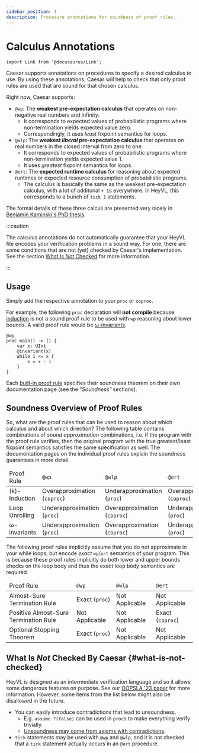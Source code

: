 ```yaml
---
sidebar_position: 1
description: Procedure annotations for soundness of proof rules.
---
```


# Calculus Annotations

```mdx-code-block
import Link from '@docusaurus/Link';
```

Caesar supports annotations on procedures to specify a desired calculus to use.
By using these annotations, Caesar will help to check that only proof rules are used that are sound for that chosen calculus.

Right now, Caesar supports:
 * `@wp`: The **weakest pre-expectation calculus** that operates on non-negative real numbers and infinity.
    - It corresponds to expected values of probabilistic programs where non-termination yields expected value zero.
    - Correspondingly, it uses *least* fixpoint semantics for loops.
 * `@wlp`: The **weakest *liberal* pre-expectation calculus** that operates on real numbers in the closed interval from zero to one.
    - It corresponds to expected values of probabilistic programs where non-termination yields expected value 1.
    - It uses *greatest* fixpoint semantics for loops.
 * `@ert`: The **expected runtime calculus** for reasoning about expected runtimes or expected resource consumption of probabilistic programs.
    - The calculus is basically the same as the weakest pre-expectation calculus, with a lot of additonal `+ 1`s everywhere. In HeyVL, this corresponds to a bunch of `tick 1` statements.


The formal details of these three calculi are presented very nicely in [Benjamin Kaminski's PhD thesis](https://publications.rwth-aachen.de/record/755408/files/755408.pdf).

:::caution

The calculus annotations do not automatically guarantee that your HeyVL file encodes your verification problems in a sound way.
For one, there are some conditions that are not (yet) checked by Caesar's implementation.
See the section [What Is *Not* Checked](#what-is-not-checked) for more information.

:::

## Usage

Simply add the respective annotation to your `proc` or `coproc`.

For example, the following `proc` declaration will **not compile** because [induction](./induction.md) is not a sound proof rule to be used with `wp` reasoning about lower bounds.
A valid proof rule would be [ω-invariants](./omega-invariants.md).

```heyvl
@wp
proc main() -> () {
    var x: UInt
    @invariant(x)
    while 1 <= x {
        x = x - 1
    }
}
```

Each [built-in proof rule](./README.md) specifies their soundness theorem on their own documentation page (see the *"Soundness"* sections).

## Soundness Overview of Proof Rules

So, what are the proof rules that can be used to reason about which calculus and about which direction?
The following table contains combinations of *sound approximation* combinations, i.e. if the program with the proof rule verifies, then the original program with the true greatest/least fixpoint semantics satisfies the same specification as well.
The documentation pages on the individual proof rules explain the soundness guarantees in more detail.

<table>
    <thead>
        <tr>
            <td>Proof Rule</td>
            <td><code>@wp</code></td>
            <td><code>@wlp</code></td>
            <td><code>@ert</code></td>
        </tr>
    </thead>
    <tbody>
        <tr>
            <td><Link to="./induction">(k)-Induction</Link></td>
            <td>Overapproximation (<code>coproc</code>)</td>
            <td>Underapproximation (<code>proc</code>)</td>
            <td>Overapproximation (<code>coproc</code>)</td>
        </tr>
        <tr>
            <td><Link to="./unrolling">Loop Unrolling</Link></td>
            <td>Underapproximation (<code>proc</code>)</td>
            <td>Overapproximation (<code>coproc</code>)</td>
            <td>Underapproximation (<code>proc</code>)</td>
        </tr>
        <tr>
            <td><Link to="./omega-invariants">ω-invariants</Link></td>
            <td>Underapproximation (<code>proc</code>)</td>
            <td>Overapproximation (<code>coproc</code>)</td>
            <td>Underapproximation (<code>proc</code>)</td>
        </tr>
    </tbody>
</table>

The following proof rules implicitly assume that you do not approximate in your while loops, but encode *exact* `wp`/`ert` semantics of your program.
This is because these proof rules implicitly do both lower and upper bounds checks on the loop body and thus the exact loop body semantics are required.

<table>
    <thead>
        <tr>
            <td>Proof Rule</td>
            <td><code>@wp</code></td>
            <td><code>@wlp</code></td>
            <td><code>@ert</code></td>
        </tr>
    </thead>
    <tbody>
        <tr>
            <td><Link to="./ast">Almost-Sure Termination Rule</Link></td>
            <td>Exact (<code>proc</code>)</td>
            <td>Not Applicable</td>
            <td>Not Applicable</td>
        </tr>
        <tr>
            <td><Link to="./past">Positive Almost-Sure Termination Rule</Link></td>
            <td>Not Applicable</td>
            <td>Not Applicable</td>
            <td>Exact (<code>coproc</code>)</td>
        </tr>
        <tr>
            <td><Link to="./ost">Optional Stopping Theorem</Link></td>
            <td>Exact (<code>proc</code>)</td>
            <td>Not Applicable</td>
            <td>Not Applicable</td>
        </tr>
    </tbody>
</table>

## What Is *Not* Checked By Caesar {#what-is-not-checked}

HeyVL is designed as an intermediate verification language and so it allows some dangerous features on purpose.
See our [OOPSLA '23 paper](../publications.md#oopsla-23) for more information.
However, some items from the list below might also be disallowed in the future.

 * You can easily introduce contradictions that lead to unsoundness.
    * E.g. `assume ?(false)` can be used in `proc`s to make everything verify trivially.
    * [Unsoundness may come from axioms with contradictions](../heyvl/domains.md#unsoundness-from-axioms).
 * `tick` statements may be used with `@wp` and `@wlp`, and it is not checked that a `tick` statement actually occurs in an `@ert` procedure.
